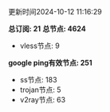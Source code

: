 更新时间2024-10-12 11:16:29

**总订阅: 21**
**总节点: 4624**
- vless节点: 9

**google ping有效节点: 251**
- ss节点: 183
- trojan节点: 5
- v2ray节点: 63
